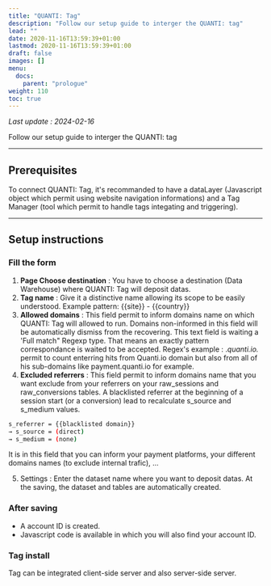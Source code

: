 ```yaml
---
title: "QUANTI: Tag"
description: "Follow our setup guide to interger the QUANTI: tag"
lead: ""
date: 2020-11-16T13:59:39+01:00
lastmod: 2020-11-16T13:59:39+01:00
draft: false
images: []
menu:
  docs:
    parent: "prologue"
weight: 110
toc: true
---
```


*Last update : 2024-02-16*

Follow our setup guide to interger the QUANTI: tag

* * * * *

Prerequisites
----------------------------------------------------------------------------------------------------------------------------------------------------

To connect QUANTI: Tag, it's recommanded to have a dataLayer (Javascript object which permit using website navigation informations) and a Tag Manager (tool which permit to handle tags integating and triggering).

* * * * *

Setup instructions
-------------------------------------------------------------------------------------------------------------------------------------------------------------

### Fill the form

1.  **Page Choose destination** : You have to choose a destination (Data Warehouse) where QUANTI: Tag will deposit datas.
2.  **Tag name** : Give it a distinctive name allowing its scope to be easily understood. Example pattern: {{site}} - {{country}}
3.  **Allowed domains** : This field permit to inform domains name on which QUANTI: Tag will allowed to run. Domains non-informed in this field will be automatically dismiss from the recovering. This text field is waiting a 'Full match" Regexp type. That means an exactly pattern correspondance is waited to be accepted.
Regex's example : .*quanti.io\.* permit to count enterring hits from Quanti.io domain but also from all of his sub-domains like payment.quanti.io for example.
4.  **Excluded referrers** : This field permit to inform domains name that you want exclude from your referrers on your raw_sessions and raw_conversions tables. A blacklisted referrer at the beginning of a session start (or a conversion) lead to recalculate s_source and s_medium values.
```bash
s_referrer = {{blacklisted domain}}
→ s_source = (direct)
→ s_medium = (none)
```
It is in this field that you can inform your payment platforms, your different domains names (to exclude internal trafic), ...

5.  Settings : Enter the dataset name where you want to deposit datas. At the saving, the dataset and tables are automatically created.

### After saving

-   A account ID is created.
-   Javascript code is available in which you will also find your account ID.

### Tag install

Tag can be integrated client-side server and also server-side server.